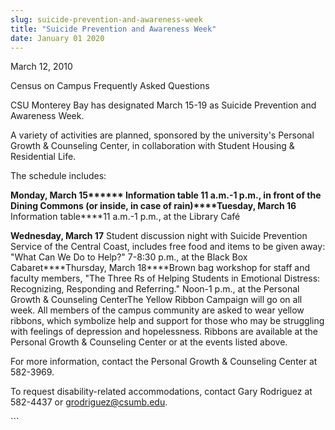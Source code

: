```yaml
---
slug: suicide-prevention-and-awareness-week
title: "Suicide Prevention and Awareness Week"
date: January 01 2020
---
```


 
<p>March 12, 2010</p>
<p>Census on Campus Frequently Asked Questions</p>
<p>
  CSU Monterey Bay has designated March 15-19 as Suicide Prevention and
  Awareness Week.
</p>
<p>
  A variety of activities are planned, sponsored by the university's Personal
  Growth &amp; Counseling Center, in collaboration with Student Housing &amp;
  Residential Life.
</p>
<p>The schedule includes:</p>
<p>
  <strong
    >Monday, March 15****** Information table 11 a.m.-1 p.m., in front of the
    Dining Commons (or inside, in case of rain)****Tuesday, March 16</strong
  >
  Information table****11 a.m.-1 p.m., at the Library Café
</p>
<p>
  <strong>Wednesday, March 17</strong> Student discussion night with Suicide
  Prevention Service of the Central Coast, includes free food and items to be
  given away: "What Can We Do to Help?" 7-8:30 p.m., at the Black Box
  Cabaret****Thursday, March 18****Brown bag workshop for staff and faculty
  members, "The Three Rs of Helping Students in Emotional Distress: Recognizing,
  Responding and Referring." Noon-1 p.m., at the Personal Growth &amp;
  Counseling CenterThe Yellow Ribbon Campaign will go on all week. All members
  of the campus community are asked to wear yellow ribbons, which symbolize help
  and support for those who may be struggling with feelings of depression and
  hopelessness. Ribbons are available at the Personal Growth &amp; Counseling
  Center or at the events listed above.
</p>
<p>
  For more information, contact the Personal Growth &amp; Counseling Center at
  582-3969.
</p>
<p>
  To request disability-related accommodations, contact Gary Rodriguez at
  582-4437 or
  <a
    href="&#x6d;&#x61;&#105;&#108;&#x74;&#x6f;&#x3a;&#103;&#114;&#x6f;&#x64;&#x72;&#105;&#103;&#x75;&#x65;&#x7a;&#64;&#99;&#x73;&#x75;&#x6d;&#98;&#46;&#x65;&#x64;&#x75;"
    >grodriguez@csumb.edu</a
  >.
</p>
<p></p>
```
